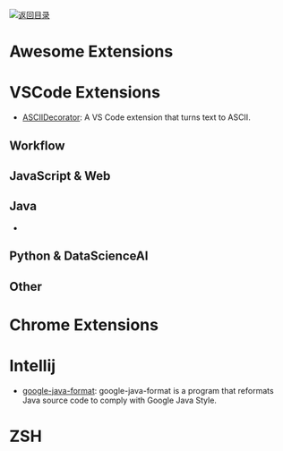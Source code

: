 [![返回目录](https://user-images.githubusercontent.com/5803001/38079637-ff0abcf0-3371-11e8-9b76-ad651620afc7.jpg)](https://github.com/wxyyxc1992/Awesome-Links)

# Awesome Extensions

# VSCode Extensions

- [ASCIIDecorator](https://marketplace.visualstudio.com/items?itemName=helixquar.asciidecorator): A VS Code extension that turns text to ASCII.

## Workflow

## JavaScript & Web

## Java

-

## Python & DataScienceAI

## Other

# Chrome Extensions

# Intellij

- [google-java-format](https://github.com/google/google-java-format): google-java-format is a program that reformats Java source code to comply with Google Java Style.

# ZSH
